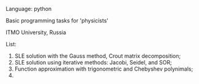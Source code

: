 Language: python

Basic programming tasks for 'physicists'

ITMO University, Russia 

List:

1) SLE solution with the Gauss method, Crout matrix decomposition;
2) SLE solution using iterative methods: Jacobi, Seidel, and SOR;
3) Function approximation with trigonometric and Chebyshev polynimals;
4) 
